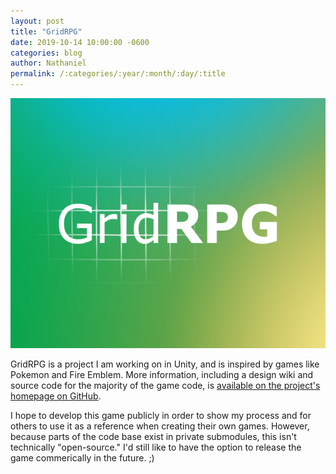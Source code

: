 ```yaml
---
layout: post
title: "GridRPG"
date: 2019-10-14 10:00:00 -0600
categories: blog
author: Nathaniel
permalink: /:categories/:year/:month/:day/:title
---
```


![GridRPG](/assets/project_cover_gridrpg.png)

GridRPG is a project I am working on in Unity, and is inspired by games like Pokemon and Fire Emblem. More information, including a design wiki and source code for the majority of the game code, is [available on the project's homepage on GitHub][repo-link].

I hope to develop this game publicly in order to show my process and for others to use it as a reference when creating their own games. However, because parts of the code base exist in private submodules, this isn't technically "open-source." I'd still like to have the option to release the game commerically in the future. ;)

[repo-link]: https://github.com/njelly/GridRPG